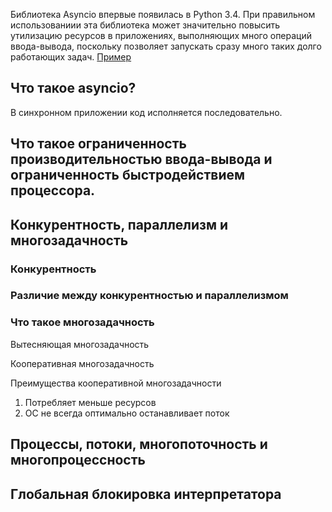 Библиотека Asyncio впервые появилась в Python 3.4. При правильном использованиии эта библиотека может значительно повысить утилизацию ресурсов в приложениях, выполняющих много операций ввода-вывода, поскольку позволяет запускать сразу много таких долго работающих задач. [Пример](https://stepik.org/lesson/933653/step/2?unit=939552)


## Что такое asyncio?

В синхронном приложении код исполняется последовательно.

## Что такое ограниченность производительностью ввода-вывода и ограниченность быстродействием процессора.

## Конкурентность, параллелизм и многозадачность 

### Конкурентность

### Различие между конкурентностью и параллелизмом

### Что такое многозадачность

Вытесняющая многозадачность

Кооперативная многозадачность

Преимущества кооперативной многозадачности 
1. Потребляет меньше ресурсов
2. ОС не всегда оптимально останавливает поток

## Процессы, потоки, многопоточность и многопроцессность 


## Глобальная блокировка интерпретатора 

